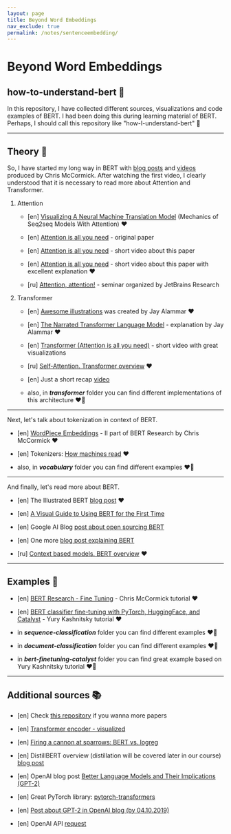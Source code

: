```yaml
---
layout: page
title: Beyond Word Embeddings
nav_exclude: true
permalink: /notes/sentenceembedding/
---
```


# Beyond Word Embeddings

## how-to-understand-bert 🤗
In this repository, I have collected different sources, visualizations and code examples of BERT. I had been doing this during learning material of BERT. Perhaps, I should call this repository like "how-I-understand-bert" 🤔

****

## Theory 🙌
So, I have started my long way in BERT with [blog posts](https://mccormickml.com/tutorials/) and [videos](https://www.youtube.com/watch?v=FKlPCK1uFrc&list=PLam9sigHPGwOBuH4_4fr-XvDbe5uneaf6&index=1) produced by Chris McCormick. After watching the first video, I clearly understood that it is necessary to read more about Attention and Transformer.

1. Attention
   + [en] [Visualizing A Neural Machine Translation Model](https://jalammar.github.io/visualizing-neural-machine-translation-mechanics-of-seq2seq-models-with-attention/) (Mechanics of Seq2seq Models With Attention) ❤️

   + [en] [Attention is all you need](https://arxiv.org/abs/1706.03762) - original paper

   + [en] [Attention is all you need](https://www.youtube.com/watch?v=iDulhoQ2pro) - short video about this paper

   + [en] [Attention is all you need](https://www.youtube.com/watch?v=nPuWGx_wF3I&list=WL&index=74) - short video about this paper with excellent explanation ❤️

   + [ru] [Attention, attention!](https://www.youtube.com/watch?v=q9svwVYduSo&list=WL&index=98&t=4s) - seminar organized by JetBrains Research

2. Transformer
   + [en] [Awesome illustrations](http://jalammar.github.io/illustrated-transformer/) was created by Jay Alammar ❤️

   + [en] [The Narrated Transformer Language Model](https://www.youtube.com/watch?v=-QH8fRhqFHM) - explanation by Jay Alammar ❤️

   + [en] [Transformer (Attention is all you need)](https://www.youtube.com/watch?v=z1xs9jdZnuY) - short video with great visualizations

   + [ru] [Self-Attention. Transformer overview](https://www.youtube.com/❤️watch?v=UETKUIlYE6g) ❤️

   + [en] Just a short recap [video](https://www.youtube.com/watch?v=S27pHKBEp30&list=WL&index=95&t=41s)

   + also, in **_transformer_** folder you can find different implementations of this architecture ❤️‍🔥

****

Next, let's talk about tokenization in context of BERT.
   + [en] [WordPiece Embeddings](https://www.youtube.com/watch?v=zJW57aCBCTk&list=PLam9sigHPGwOBuH4_4fr-XvDbe5uneaf6&index=2) - II part of BERT Research by Chris McCormick ❤️

   + [en] Tokenizers: [How machines read](https://blog.floydhub.com/tokenization-nlp/) ❤️

   + also, in __*vocabulary*__ folder you can find different examples ❤️‍🔥

****

And finally, let's read more about BERT.
   + [en] The Illustrated BERT [blog post](http://jalammar.github.io/illustrated-bert/) ❤️

   + [en] [A Visual Guide to Using BERT for the First Time](http://jalammar.github.io/a-visual-guide-to-using-bert-for-the-first-time/)

   + [en] Google AI Blog [post about open sourcing BERT](https://ai.googleblog.com/2018/11/open-sourcing-bert-state-of-art-pre.html)

   + [en] One more [blog post explaining BERT](https://yashuseth.blog/2019/06/12/bert-explained-faqs-understand-bert-working/)

   + [ru] [Context based models. BERT overview](https://www.youtube.com/watch?v=1DygevyV2eA) ❤️

****

## Examples 💪
   + [en] [BERT Research - Fine Tuning](https://www.youtube.com/watch?v=x66kkDnbzi4&list=PLam9sigHPGwOBuH4_4fr-XvDbe5uneaf6&index=3) - Chris McCormick tutorial ❤️

   + [en] [BERT classifier fine-tuning with PyTorch, HuggingFace, and Catalyst](https://github.com/Yorko/bert-finetuning-catalyst) - Yury Kashnitsky tutorial ❤️

   + in __*sequence-classification*__ folder you can find different examples ❤️‍🔥

   + in __*document-classification*__ folder you can find different examples ❤️‍🔥

   + in __*bert-finetuning-catalyst*__ folder you can find great example based on Yury Kashnitsky tutorial ❤️‍🔥

****

## Additional sources 📚
   + [en] Check [this repository](https://github.com/tomohideshibata/BERT-related-papers) if you wanna more papers

   + [en] [Transformer encoder - visualized](https://github.com/mertensu/transformer-tutorial)

   + [en] [Firing a cannon at sparrows: BERT vs. logreg](https://www.youtube.com/watch?v=JIU6WZuWl6k&list=WL&index=50)

   + [en] DistillBERT overview (distillation will be covered later in our course) [blog post](https://medium.com/huggingface/distilbert-8cf3380435b5)

   + [en] OpenAI blog post [Better Language Models and Their Implications (GPT-2)](https://openai.com/blog/better-language-models/)

   + [en] Great PyTorch library: [pytorch-transformers](https://github.com/huggingface/transformers)

   + [en] [Post about GPT-2 in OpenAI blog (by 04.10.2019)](https://openai.com/blog/fine-tuning-gpt-2/)

   + [en] OpenAI API [request](https://openai.com/blog/openai-api/)
